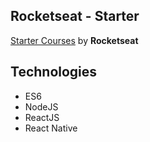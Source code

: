## Rocketseat - Starter

[Starter Courses](https://rocketseat.com.br/starter) by **Rocketseat**
  
## Technologies

- ES6
- NodeJS
- ReactJS
- React Native
